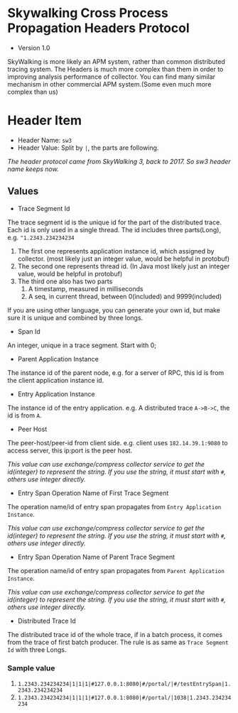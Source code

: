 # Skywalking Cross Process Propagation Headers Protocol

* Version 1.0

SkyWalking is more likely an APM system, rather than common distributed tracing system. The Headers is much more complex
than them in order to improving analysis performance of collector. You can find many similar mechanism in other
commercial APM system.(Some even much more complex than us)

# Header Item

* Header Name: `sw3`
* Header Value: Split by `|`, the parts are following.

_The header protocol came from SkyWalking 3, back to 2017. So sw3 header name keeps now._

## Values

* Trace Segment Id

The trace segment id is the unique id for the part of the distributed trace. Each id is only used in a single thread.
The id includes three parts(Long), e.g. `"1.2343.234234234`

1) The first one represents application instance id, which assigned by collector. (most likely just an integer value,
   would be helpful in protobuf)
2) The second one represents thread id. (In Java most likely just an integer value, would be helpful in protobuf)
3) The third one also has two parts
    1) A timestamp, measured in milliseconds
    2) A seq, in current thread, between 0(included) and 9999(included)

If you are using other language, you can generate your own id, but make sure it is unique and combined by three longs.

* Span Id

An integer, unique in a trace segment. Start with 0;

* Parent Application Instance

The instance id of the parent node, e.g. for a server of RPC, this id is from the client application instance id.

* Entry Application Instance

The instance id of the entry application. e.g. A distributed trace `A->B->C`, the id is from `A`.

* Peer Host

The peer-host/peer-id from client side. e.g. client uses `182.14.39.1:9080` to access server, this ip:port is the peer
host.

_This value can use exchange/compress collector service to get the id(integer) to represent the string. If you use the
string, it must start with `#`, others use integer directly._

* Entry Span Operation Name of First Trace Segment

The operation name/id of entry span propagates from `Entry Application Instance`.

_This value can use exchange/compress collector service to get the id(integer) to represent the string. If you use the
string, it must start with `#`, others use integer directly._

* Entry Span Operation Name of Parent Trace Segment

The operation name/id of entry span propagates from `Parent Application Instance`.

_This value can use exchange/compress collector service to get the id(integer) to represent the string. If you use the
string, it must start with `#`, others use integer directly._

* Distributed Trace Id

The distributed trace id of the whole trace, if in a batch process, it comes from the trace of first batch producer. The
rule is as same as `Trace Segment Id` with three Longs.

### Sample value

1. `1.2343.234234234|1|1|1|#127.0.0.1:8080|#/portal/|#/testEntrySpan|1.2343.234234234`
1. `1.2343.234234234|1|1|1|#127.0.0.1:8080|#/portal/|1038|1.2343.234234234`